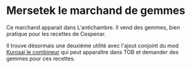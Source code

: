 # Mersetek le marchand de gemmes

Ce marchand apparait dans L'antichambre. Il vend des gemmes, bien pratique pour les recettes de Cespenar.

Il trouve désormais une deuxième utilité avec l'ajout conjoint du mod [Kurosaï le combineur](https://github.com/Deratiseur/Combino) qui peut apparaître dans TOB et demander des gemmes pour ces recettes.

